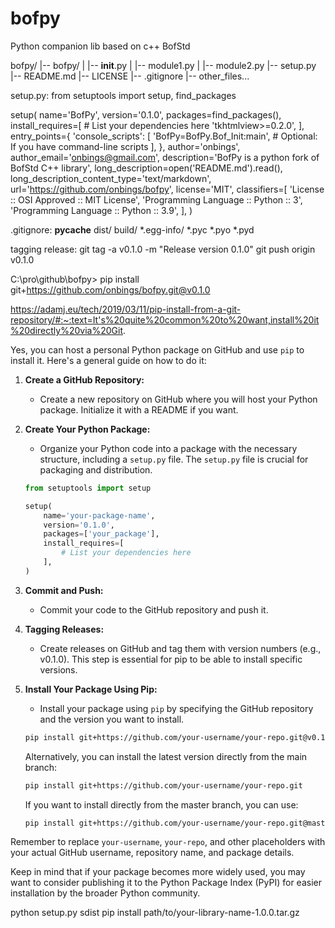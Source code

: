 # bofpy
Python companion lib based on c++ BofStd

bofpy/
|-- bofpy/
|   |-- __init__.py
|   |-- module1.py
|   |-- module2.py
|-- setup.py
|-- README.md
|-- LICENSE
|-- .gitignore
|-- other_files...

setup.py:
from setuptools import setup, find_packages

setup(
    name='BofPy',
    version='0.1.0',
    packages=find_packages(),
    install_requires=[
        # List your dependencies here
        'tkhtmlview>=0.2.0',
    ],
    entry_points={
        'console_scripts': [
            'BofPy=BofPy.Bof_Init:main',  # Optional: If you have command-line scripts
        ],
    },
    author='onbings',
    author_email='onbings@gmail.com',
    description='BofPy is a python fork of BofStd C++ library',
    long_description=open('README.md').read(),
    long_description_content_type='text/markdown',
    url='https://github.com/onbings/bofpy',
    license='MIT',
    classifiers=[
        'License :: OSI Approved :: MIT License',
        'Programming Language :: Python :: 3',
        'Programming Language :: Python :: 3.9',
    ],
)

.gitignore:
__pycache__
dist/
build/
*.egg-info/
*.pyc
*.pyo
*.pyd

tagging release:
git tag -a v0.1.0 -m "Release version 0.1.0"
git push origin v0.1.0


C:\pro\github\bofpy> pip install git+https://github.com/onbings/bofpy.git@v0.1.0

https://adamj.eu/tech/2019/03/11/pip-install-from-a-git-repository/#:~:text=It's%20quite%20common%20to%20want,install%20it%20directly%20via%20Git.

Yes, you can host a personal Python package on GitHub and use `pip` to install it. Here's a general guide on how to do it:

1. **Create a GitHub Repository:**
   - Create a new repository on GitHub where you will host your Python package. Initialize it with a README if you want.

2. **Create Your Python Package:**
   - Organize your Python code into a package with the necessary structure, including a `setup.py` file. The `setup.py` file is crucial for packaging and distribution.

   ```python
   from setuptools import setup

   setup(
       name='your-package-name',
       version='0.1.0',
       packages=['your_package'],
       install_requires=[
           # List your dependencies here
       ],
   )
   ```

3. **Commit and Push:**
   - Commit your code to the GitHub repository and push it.

4. **Tagging Releases:**
   - Create releases on GitHub and tag them with version numbers (e.g., v0.1.0). This step is essential for pip to be able to install specific versions.

5. **Install Your Package Using Pip:**
   - Install your package using `pip` by specifying the GitHub repository and the version you want to install.

   ```bash
   pip install git+https://github.com/your-username/your-repo.git@v0.1.0
   ```

   Alternatively, you can install the latest version directly from the main branch:

   ```bash
   pip install git+https://github.com/your-username/your-repo.git
   ```

   If you want to install directly from the master branch, you can use:

   ```bash
   pip install git+https://github.com/your-username/your-repo.git@master
   ```

Remember to replace `your-username`, `your-repo`, and other placeholders with your actual GitHub username, repository name, and package details.

Keep in mind that if your package becomes more widely used, you may want to consider publishing it to the Python Package Index (PyPI) for easier installation by the broader Python community.


python setup.py sdist
pip install path/to/your-library-name-1.0.0.tar.gz